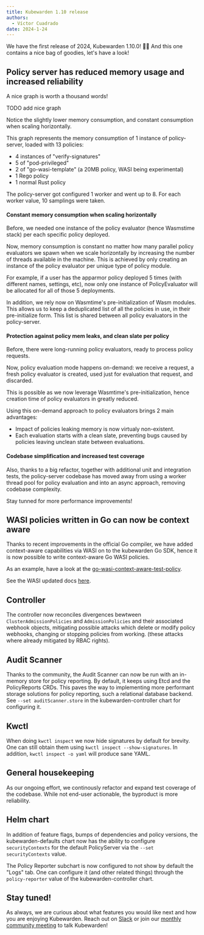 ```yaml
---
title: Kubewarden 1.10 release
authors:
  - Víctor Cuadrado
date: 2024-1-24
---
```


We have the first release of 2024, Kubewarden 1.10.0! 🎉🥳
And this one contains a nice bag of goodies, let's have a look!

## Policy server has reduced memory usage and increased reliability

A nice graph is worth a thousand words!

TODO add nice graph

Notice the slightly lower memory consumption, and constant consumption when
scaling horizontally.

This graph represents the memory consumption of 1 instance of policy-server,
loaded with 13 policies:

- 4 instances of "verify-signatures"
- 5 of "pod-privileged"
- 2 of "go-wasi-template" (a 20MB policy, WASI being experimental)
- 1 Rego policy
- 1 normal Rust policy

The policy-server got configured 1 worker and went up to 8. For each worker
value, 10 samplings were taken.

#### Constant memory consumption when scaling horizontally

Before, we needed one instance of the policy evaluator (hence Wasmstime stack)
per each specific policy deployed.

Now, memory consumption is constant no matter how many parallel policy
evaluators we spawn when we scale horizontally by increasing the number of
threads available in the machine. This is achieved by only creating an instance
of the policy evaluator per unique type of policy module.

For example, if a user has the apparmor policy deployed 5 times (with different
names, settings, etc), now only one instance of PolicyEvaluator will be
allocated for all of those 5 deployments.

In addition, we rely now on Wasmtime's pre-initialization of Wasm modules. This
allows us to keep a deduplicated list of all the policies in use, in their
pre-initialize form. This list is shared between all policy evaluators in the
policy-server.

#### Protection against policy mem leaks, and clean slate per policy

Before, there were long-running policy evaluators, ready to process policy requests.

Now, policy evaluation mode happens on-demand: we receive a request, a fresh
policy evaluator is created, used just for evaluation that request, and
discarded.

This is possible as we now leverage Wasmtime's pre-initialization, hence
creation time of policy evaluators in greatly reduced.

Using this on-demand approach to policy evaluators brings 2 main advantages:

- Impact of policies leaking memory is now virtualy non-existent.
- Each evaluation starts with a clean slate, preventing bugs caused by policies
  leaving unclean state between evaluations.

#### Codebase simplification and increased test coverage

Also, thanks to a big refactor, together with additional unit and integration
tests, the policy-server codebase has moved away from using a worker thread
pool for policy evaluation and into an async approach, removing codebase complexity.

Stay tunned for more performance improvements!

## WASI policies written in Go can now be context aware

Thanks to recent improvements in the official Go compiler, we have added
context-aware capabilities via WASI on to the kubewarden Go SDK, hence it is
now possible to write context-aware Go WASI policies.

As an example, have a look at the
[go-wasi-context-aware-test-policy](https://github.com/kubewarden/go-wasi-context-aware-test-policy).

See the WASI updated docs [here](TODO).

## Controller

The controller now reconciles divergences bewtween `ClusterAdmissionPolicies`
and `AdmissionPolicies` and their associated webhook objects, mitigating
possible attacks which delete or modify policy webhooks, changing or stopping
policies from working. (these attacks where already mitigated by RBAC rights).

## Audit Scanner

Thanks to the community, the Audit Scanner can now be run with an in-memory store
for policy reporting. By default, it keeps using Etcd and the PolicyReports CRDs.
This paves the way to implementing more performant storage solutions for policy
reporting, such a relational database backend.
See `--set auditScanner.store` in the kubewarden-controller chart for
configuring it.

## Kwctl

When doing `kwctl inspect` we now hide signatures by default for brevity. One
can still obtain them using `kwctl inspect --show-signatures`. In addition,
`kwctl inspect -o yaml` will produce sane YAML.

## General housekeeping

As our ongoing effort, we continously refactor and expand test coverage of the
codebase. While not end-user actionable, the byproduct is more reliability.

## Helm chart

In addition of feature flags, bumps of dependencies and policy versions, the
kubewarden-defaults chart now has the ability to configure `securityContexts`
for the default PolicyServer via the `--set securityContexts` value.

The Policy Reporter subchart is now configured to not show by default the
"Logs" tab. One can configure it (and other related things) through the
`policy-reporter` value of the kubewarden-controller chart.

## Stay tuned!

As always, we are curious about what features you would like next and how you are
enjoying Kubewarden. Reach out on [Slack](https://kubernetes.slack.com/?redir=%2Fmessages%2Fkubewarden)
or join our [monthly community meeting](https://teamup.com/ks2bj74dvw132mhjtj?view=a&showProfileAndInfo=0&showSidepanel=1&disableSidepanel=1&showMenu=1&showAgendaHeader=1&showAgendaDetails=0&showYearViewHeader=1)
to talk Kubewarden!
